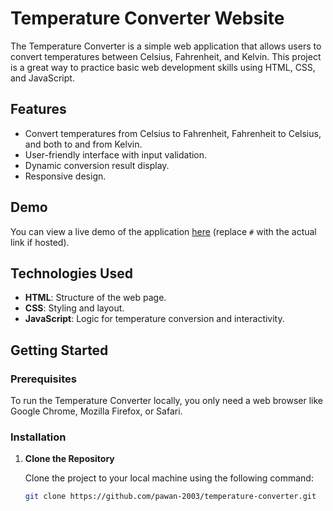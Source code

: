 # Temperature Converter Website

The Temperature Converter is a simple web application that allows users to convert temperatures between Celsius, Fahrenheit, and Kelvin. This project is a great way to practice basic web development skills using HTML, CSS, and JavaScript.

## Features

- Convert temperatures from Celsius to Fahrenheit, Fahrenheit to Celsius, and both to and from Kelvin.
- User-friendly interface with input validation.
- Dynamic conversion result display.
- Responsive design.

## Demo

You can view a live demo of the application [here](#) (replace `#` with the actual link if hosted).

## Technologies Used

- **HTML**: Structure of the web page.
- **CSS**: Styling and layout.
- **JavaScript**: Logic for temperature conversion and interactivity.

## Getting Started

### Prerequisites

To run the Temperature Converter locally, you only need a web browser like Google Chrome, Mozilla Firefox, or Safari.

### Installation

1. **Clone the Repository**

   Clone the project to your local machine using the following command:

   ```bash
   git clone https://github.com/pawan-2003/temperature-converter.git
